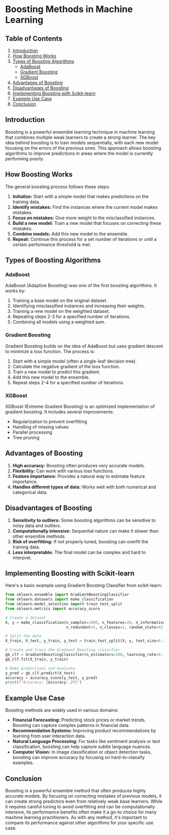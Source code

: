# Boosting Methods in Machine Learning

## Table of Contents
1. [Introduction](#introduction)
2. [How Boosting Works](#how-boosting-works)
3. [Types of Boosting Algorithms](#types-of-boosting-algorithms)
   - [AdaBoost](#adaboost)
   - [Gradient Boosting](#gradient-boosting)
   - [XGBoost](#xgboost)
4. [Advantages of Boosting](#advantages-of-boosting)
5. [Disadvantages of Boosting](#disadvantages-of-boosting)
6. [Implementing Boosting with Scikit-learn](#implementing-boosting-with-scikit-learn)
7. [Example Use Case](#example-use-case)
8. [Conclusion](#conclusion)

## Introduction

Boosting is a powerful ensemble learning technique in machine learning that combines multiple weak learners to create a strong learner. The key idea behind boosting is to train models sequentially, with each new model focusing on the errors of the previous ones. This approach allows boosting algorithms to improve predictions in areas where the model is currently performing poorly.

## How Boosting Works

The general boosting process follows these steps:

1. **Initialize:** Start with a simple model that makes predictions on the training data.
2. **Identify mistakes:** Find the instances where the current model makes mistakes.
3. **Focus on mistakes:** Give more weight to the misclassified instances.
4. **Build a new model:** Train a new model that focuses on correcting these mistakes.
5. **Combine models:** Add this new model to the ensemble.
6. **Repeat:** Continue this process for a set number of iterations or until a certain performance threshold is met.

## Types of Boosting Algorithms

### AdaBoost

AdaBoost (Adaptive Boosting) was one of the first boosting algorithms. It works by:

1. Training a base model on the original dataset.
2. Identifying misclassified instances and increasing their weights.
3. Training a new model on the weighted dataset.
4. Repeating steps 2-3 for a specified number of iterations.
5. Combining all models using a weighted sum.

### Gradient Boosting

Gradient Boosting builds on the idea of AdaBoost but uses gradient descent to minimize a loss function. The process is:

1. Start with a simple model (often a single-leaf decision tree).
2. Calculate the negative gradient of the loss function.
3. Train a new model to predict this gradient.
4. Add this new model to the ensemble.
5. Repeat steps 2-4 for a specified number of iterations.

### XGBoost

XGBoost (Extreme Gradient Boosting) is an optimized implementation of gradient boosting. It includes several improvements:

- Regularization to prevent overfitting
- Handling of missing values
- Parallel processing
- Tree pruning

## Advantages of Boosting

1. **High accuracy:** Boosting often produces very accurate models.
2. **Flexibility:** Can work with various loss functions.
3. **Feature importance:** Provides a natural way to estimate feature importance.
4. **Handles different types of data:** Works well with both numerical and categorical data.

## Disadvantages of Boosting

1. **Sensitivity to outliers:** Some boosting algorithms can be sensitive to noisy data and outliers.
2. **Computationally intensive:** Sequential nature can make it slower than other ensemble methods.
3. **Risk of overfitting:** If not properly tuned, boosting can overfit the training data.
4. **Less interpretable:** The final model can be complex and hard to interpret.

## Implementing Boosting with Scikit-learn

Here's a basic example using Gradient Boosting Classifier from scikit-learn:

```python
from sklearn.ensemble import GradientBoostingClassifier
from sklearn.datasets import make_classification
from sklearn.model_selection import train_test_split
from sklearn.metrics import accuracy_score

# Create a dataset
X, y = make_classification(n_samples=1000, n_features=20, n_informative=15, 
                           n_redundant=5, n_classes=2, random_state=42)

# Split the data
X_train, X_test, y_train, y_test = train_test_split(X, y, test_size=0.2, random_state=42)

# Create and train the Gradient Boosting classifier
gb_clf = GradientBoostingClassifier(n_estimators=100, learning_rate=0.1, max_depth=3, random_state=42)
gb_clf.fit(X_train, y_train)

# Make predictions and evaluate
y_pred = gb_clf.predict(X_test)
accuracy = accuracy_score(y_test, y_pred)
print(f"Accuracy: {accuracy:.2f}")
```

## Example Use Case

Boosting methods are widely used in various domains:

- **Financial Forecasting:** Predicting stock prices or market trends. Boosting can capture complex patterns in financial data.
- **Recommendation Systems:** Improving product recommendations by learning from user interaction data.
- **Natural Language Processing:** For tasks like sentiment analysis or text classification, boosting can help capture subtle language nuances.
- **Computer Vision:** In image classification or object detection tasks, boosting can improve accuracy by focusing on hard-to-classify examples.

## Conclusion

Boosting is a powerful ensemble method that often produces highly accurate models. By focusing on correcting mistakes of previous models, it can create strong predictors even from relatively weak base learners. While it requires careful tuning to avoid overfitting and can be computationally intensive, its performance benefits often make it a go-to choice for many machine learning practitioners. As with any method, it's important to compare its performance against other algorithms for your specific use case.